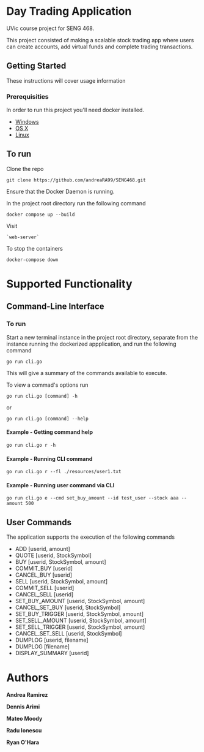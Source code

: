# Day Trading Application

UVic course project for SENG 468.

This project consisted of making a scalable stock trading app where users can create accounts, add virtual funds and complete trading transactions.

## Getting Started

These instructions will cover usage information

### Prerequisities

In order to run this project you'll need docker installed.

- [Windows](https://docs.docker.com/desktop/install/windows-install/)
- [OS X](https://docs.docker.com/desktop/install/mac-install/)
- [Linux](https://docs.docker.com/desktop/install/linux-install/)

## To run

Clone the repo

    git clone https://github.com/andreaRA99/SENG468.git

Ensure that the Docker Daemon is running.

In the project root directory run the following command

    docker compose up --build

Visit

    `web-server`

To stop the containers

    docker-compose down

# Supported Functionality

## Command-Line Interface

### To run

Start a new terminal instance in the project root directory, separate from the instance running the dockerized appplication, and run the following command

    go run cli.go

This will give a summary of the commands available to execute.

To view a commad's options run

    go run cli.go [command] -h

or

    go run cli.go [command] --help

#### Example - Getting command help

    go run cli.go r -h

#### Example - Running CLI command

    go run cli.go r --fl ./resources/user1.txt

#### Example - Running user command via CLI

    go run cli.go e --cmd set_buy_amount --id test_user --stock aaa --amount 500

## User Commands

The application supports the execution of the following commands

- ADD \[userid, amount\]
- QUOTE \[userid, StockSymbol\]
- BUY \[userid, StockSymbol, amount\]
- COMMIT_BUY \[userid\]
- CANCEL_BUY \[userid\]
- SELL \[userid, StockSymbol, amount\]
- COMMIT_SELL \[userid\]
- CANCEL_SELL \[userid\]
- SET_BUY_AMOUNT \[userid, StockSymbol, amount\]
- CANCEL_SET_BUY \[userid, StockSymbol\]
- SET_BUY_TRIGGER \[userid, StockSymbol, amount\]
- SET_SELL_AMOUNT \[userid, StockSymbol, amount\]
- SET_SELL_TRIGGER \[userid, StockSymbol, amount\]
- CANCEL_SET_SELL \[userid, StockSymbol\]
- DUMPLOG \[userid, filename\]
- DUMPLOG \[filename\]
- DISPLAY_SUMMARY \[userid\]

# Authors

**Andrea Ramirez**

**Dennis Arimi**

**Mateo Moody**

**Radu Ionescu**

**Ryan O'Hara**
